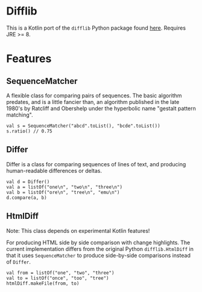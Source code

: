 # Difflib

This is a Kotlin port of the `difflib` Python package found 
[here](https://github.com/python/cpython/blob/3.7/Lib/difflib.py).  Requires JRE >= 8.

# Features

## SequenceMatcher
A flexible class for comparing pairs of sequences.  The basic algorithm predates, and is a little fancier than, an 
algorithm published in the late 1980's by Ratcliff and Obershelp under the hyperbolic name "gestalt pattern matching".

```
val s = SequenceMatcher("abcd".toList(), "bcde".toList())
s.ratio() // 0.75
```

## Differ
Differ is a class for comparing sequences of lines of text, and producing human-readable differences or deltas.

```
val d = Differ()
val a = listOf("one\n", "two\n", "three\n")
val b = listOf("ore\n", "tree\n", "emu\n")
d.compare(a, b)
```

## HtmlDiff
Note: This class depends on experimental Kotlin features!

For producing HTML side by side comparison with change highlights. The current implementation differs from the original
Python `difflib.HtmlDiff` in that it uses `SequenceMatcher` to produce side-by-side comparisons instead of `Differ`.

```
val from = listOf("one", "two", "three")
val to = listOf("once", "too", "tree")
htmlDiff.makeFile(from, to)
```
